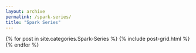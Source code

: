 ```yaml
---
layout: archive
permalink: /spark-series/
title: "Spark Series"
---
```


<div class="tiles">
{% for post in site.categories.Spark-Series %}
	{% include post-grid.html %}
{% endfor %}
</div><!-- /.tiles -->
